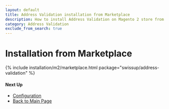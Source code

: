 ```yaml
---
layout: default
title: Address Validation installation from Marketplace
description: How to install Address Validation on Magento 2 store from Marketplace
category: Address Validation
exclude_from_search: true
---
```


# Installation from Marketplace

{% include installation/m2/marketplace.html package="swissup/address-validation" %}

#### Next Up

 -  [Configuration](/m2/extensions/address-validation/configuration/)
 -  [Back to Main Page](/m2/extensions/address-validation/)
